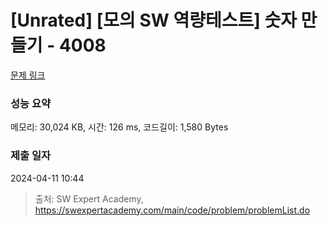 # [Unrated] [모의 SW 역량테스트] 숫자 만들기 - 4008 

[문제 링크](https://swexpertacademy.com/main/code/problem/problemDetail.do?contestProbId=AWIeRZV6kBUDFAVH) 

### 성능 요약

메모리: 30,024 KB, 시간: 126 ms, 코드길이: 1,580 Bytes

### 제출 일자

2024-04-11 10:44



> 출처: SW Expert Academy, https://swexpertacademy.com/main/code/problem/problemList.do